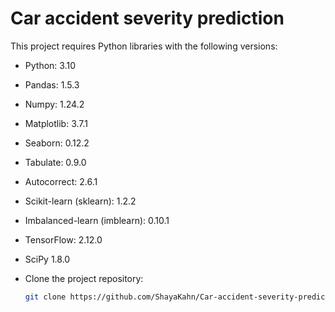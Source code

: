 # Car accident severity prediction

This project requires Python libraries with the following versions:

- Python: 3.10
- Pandas: 1.5.3
- Numpy: 1.24.2
- Matplotlib: 3.7.1
- Seaborn: 0.12.2
- Tabulate: 0.9.0
- Autocorrect: 2.6.1
- Scikit-learn (sklearn): 1.2.2
- Imbalanced-learn (imblearn): 0.10.1
- TensorFlow: 2.12.0
- SciPy 1.8.0

- Clone the project repository:
  ```sh
  git clone https://github.com/ShayaKahn/Car-accident-severity-prediction

